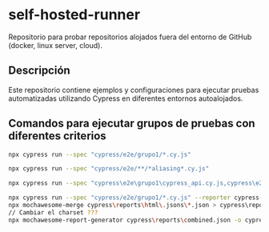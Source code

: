 # self-hosted-runner
Repositorio para probar repositorios alojados fuera del entorno de GitHub (docker, linux server, cloud).

## Descripción
Este repositorio contiene ejemplos y configuraciones para ejecutar pruebas automatizadas utilizando Cypress en diferentes entornos autoalojados.

## Comandos para ejecutar grupos de pruebas con diferentes criterios

```bash
npx cypress run --spec "cypress/e2e/grupo1/*.cy.js"
```

```bash
npx cypress run --spec "cypress/e2e/**/*aliasing*.cy.js"
```

```bash
npx cypress run --spec "cypress\e2e\grupo1\cypress_api.cy.js,cypress\e2e\grupo2\cypress_api.cy.js"
```




```bash
npx cypress run --spec "cypress/e2e/grupo1/*.cy.js" --reporter cypress-mochawesome-reporter
npx mochawesome-merge cypress\reports\html\.jsons\*.json > cypress\reports\combined.json
// Cambiar el charset ???
npx mochawesome-report-generator cypress\reports\combined.json -o cypress\reports\ -f ReportCombined.html

```